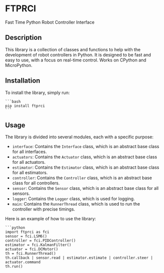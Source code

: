 
# FTPRCI

Fast Time Python Robot Controller Interface

## Description

This library is a collection of classes and functions to help with the development
of robot controllers in Python. It is designed to be fast and easy to use, with a
focus on real-time control.
Works on CPython and MicroPython.


## Installation

To install the library, simply run:

    ```bash
    pip install ftprci
    ```

## Usage

The library is divided into several modules, each with a specific purpose:
* `interface`: Contains the `Interface` class, which is an abstract base class for
all interfaces.
* `actuators`: Contains the `Actuator` class, which is an abstract base class for
all actuators.
* `estimator`: Contains the `Estimator` class, which is an abstract base class for
all estimators.
* `controller`: Contains the `Controller` class, which is an abstract base class
for all controllers.
* `sensor`: Contains the `Sensor` class, which is an abstract base class for all
sensors.
* `logger`: Contains the `Logger` class, which is used for logging.
* `main`: Contains the `RunnerThread` class, which is used to run the controller
with precise timings.

Here is an example of how to use the library:

    ```python
    import ftprci as fci
    sensor = fci.LSM6()
    controller = fci.PIDController()
    estimator = fci.KalmanFilter()
    actuator = fci.DCMotor()
    th = fci.RunnerThread()
    th.callback | sensor.read | estimator.estimate | controller.steer | actuator.command
    th.run()

